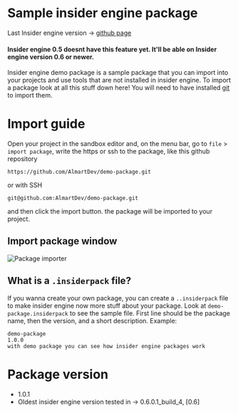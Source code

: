 # Sample insider engine package
Last Insider engine version -> [github page](https://github.com/almartdev/insiderengine)

#### Insider engine 0.5 doesnt have this feature yet. It'll be able on Insider engine version 0.6 or newer.

Insider engine demo package is a sample package that you can import into your projects and use tools that are not installed in insider engine. To import a package look at all this stuff down here! You will need to have installed [git](https://git-scm.com/downloads) to import them.

# Import guide
Open your project in the sandbox editor and, on the menu bar, go to ```file``` > ```import package```, write the https or ssh to the package, like this github repository
```
https://github.com/AlmartDev/demo-package.git
```
or with SSH
```
git@github.com:AlmartDev/demo-package.git
```
and then click the import button.
the package will be imported to your project. 

  ## Import package window
  ![Package importer](https://raw.githubusercontent.com/AlmartDev/InsiderEngine/latest/Screenshots/ImportPackageWindow.png)
  
  ## What is a ```.insiderpack``` file?
  If you wanna create your own package, you can create a ```..insiderpack``` file to make insider engine now more stuff about your package. Look at ```demo-package.insiderpack``` to see the sample file. First line should be the package name, then the version, and a short description. Example:
  ```
demo-package
1.0.0
with demo package you can see how insider engine packages work
  ```
# Package version
 - 1.0.1
 - Oldest insider engine version tested in -> 0.6.0.1_build_4, [0.6]
